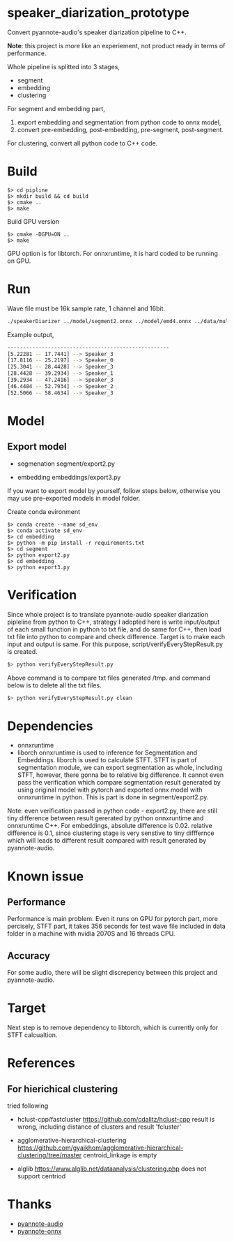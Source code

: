 # speaker_diarization_prototype

Convert pyannote-audio's speaker diarization pipeline to C++.

**Note**: this project is more like an experiement, not product ready in terms of performance. 

Whole pipeline is splitted into 3 stages,
- segment
- embedding
- clustering

For segment and embedding part,
1. export embedding and segmentation from python code to onnx model,
2. convert pre-embedding, post-embedding, pre-segment, post-segment.

For clustering, convert all python code to C++ code.

# Build

```
$> cd pipline
$> mkdir build && cd build
$> cmake ..
$> make
```
Build GPU version
```
$> cmake -DGPU=ON ..
$> make
```

GPU option is for libtorch. For onnxruntime, it is hard coded to be running on GPU. 

# Run
Wave file must be 16k sample rate, 1 channel and 16bit.
``` bash
./speakerDiarizer ../model/segment2.onnx ../model/emd4.onnx ../data/multi-speaker_1min.wav
```

Example output,
``` bash
----------------------------------------------------
[5.22281 -- 17.7441] --> Speaker_3
[17.8116 -- 25.2197] --> Speaker_0
[25.3041 -- 28.4428] --> Speaker_3
[28.4428 -- 39.2934] --> Speaker_1
[39.2934 -- 47.2416] --> Speaker_3
[46.4484 -- 52.7934] --> Speaker_2
[52.5066 -- 58.4634] --> Speaker_3
```

# Model 

## Export model
- segmenation
segment/export2.py

- embedding
embeddings/export3.py

If you want to export model by yourself, follow steps below, otherwise you may use
pre-exported models in model folder.

Create conda evironment
```
$> conda create --name sd_env
$> conda activate sd_env
$> cd embedding
$> python -m pip install -r requirements.txt
$> cd segment
$> python export2.py
$> cd embedding
$> python export3.py
```

# Verification
Since whole project is to translate pyannote-audio speaker diarization pipleline from python to C++, strategy I adopted here is 
write input/output of each small function in python to txt file, and do same for C++, then load txt file into python to compare 
and check difference. Target is to make each input and output is same.
For this purpose, script/verifyEveryStepResult.py is created.
``` bash
$> python verifyEveryStepResult.py
```
Above command is to compare txt files generated /tmp. and command below is to delete all the txt files.
``` bash
$> python verifyEveryStepResult.py clean
```

# Dependencies
- onnxruntime
- liborch
onnxruntime is used to inference for Segmentation and Embeddings. 
liborch is used to calculate STFT. STFT is part of segmentation module, we can export segmentation as whole, including STFT, however, 
there gonna be to relative big difference. It cannot even pass the verification which compare segmentation result generated by using
original model with pytorch and exported onnx model with onnxruntime in python. This is part is done in segment/export2.py.

Note: even verification passed in python code - export2.py, there are still tiny difference between result gererated by python onnxruntime 
and onnxruntime C++. For embeddings, absolute difference is 0.02. relative difference is 0.1, since clustering stage is very senstive 
to tiny difffernce which will leads to different result compared with result generated by pyannote-audio.


# Known issue

## Performance
Performance is main problem. Even it runs on GPU for pytorch part, more percisely, STFT part, it takes 356 seconds for test 
wave file included in data folder in a machine with nvidia 2070S and 16 threads CPU.

## Accuracy
For some audio, there will be slight discrepency between this project and pyannote-audio. 

# Target

Next step is to remove dependency to libtorch, which is currently only for STFT calcualtion.

# References

## For hierichical clustering
tried following
- hclust-cpp/fastcluster
https://github.com/cdalitz/hclust-cpp
result is wrong, including distance of clusters and result 'fcluster'

- agglomerative-hierarchical-clustering
https://github.com/gyaikhom/agglomerative-hierarchical-clustering/tree/master
centroid_linkage is empty

- alglib
https://www.alglib.net/dataanalysis/clustering.php
does not support centriod


# Thanks

- [pyannote-audio](https://github.com/pyannote/pyannote-audio)
- [pyannote-onnx](https://github.com/pengzhendong/pyannote-onnx)
